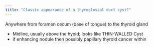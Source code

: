 ```yaml
---
title: "Classic appearance of a thyroglossal duct cyst?"
---
```

Anywhere from foramen cecum (base of tongue) to the thyroid gland
- Midline, usually above the hyoid; looks like THIN-WALLED Cyst
- if enhancing nodule then possibly papillary thyroid cancer within

